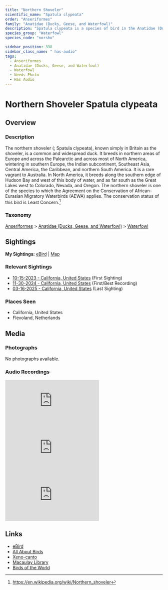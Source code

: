```yaml
---
title: "Northern Shoveler"
scientific_name: "Spatula clypeata"
order: "Anseriformes"
family: "Anatidae (Ducks, Geese, and Waterfowl)"
description: "Spatula clypeata is a species of bird in the Anatidae (Ducks, Geese, and Waterfowl) family. It has been observed 29 times. It has been recorded."
species_group: "Waterfowl"
species_code: "norsho"

sidebar_position: 338
sidebar_class_name: " has-audio"
tags: 
  - Anseriformes
  - Anatidae (Ducks, Geese, and Waterfowl)
  - Waterfowl
  - Needs Photo
  - Has Audio
---
```


# Northern Shoveler <span className='sci_name'>Spatula clypeata</span>

## Overview

### Description
The northern shoveler (; Spatula clypeata), known simply in Britain as the shoveler, is a common and widespread duck. It breeds in northern areas of Europe and across the Palearctic and across most of North America, wintering in southern Europe, the Indian subcontinent, Southeast Asia, Central America, the Caribbean, and northern South America. It is a rare vagrant to Australia. In North America, it breeds along the southern edge of Hudson Bay and west of this body of water, and as far south as the Great Lakes west to Colorado, Nevada, and Oregon.
The northern shoveler is one of the species to which the Agreement on the Conservation of African-Eurasian Migratory Waterbirds (AEWA) applies. The conservation status of this bird is Least Concern.[^1]

[^1]: https://en.wikipedia.org/wiki/Northern_shoveler

### Taxonomy
[Anseriformes](/tags/anseriformes) > [Anatidae (Ducks, Geese, and Waterfowl)](/tags/anatidae-ducks-geese-and-waterfowl) > [Waterfowl](/tags/waterfowl)


## Sightings

**My Sightings:** [eBird](https://ebird.org/lifelist?r=world&time=life&spp=norsho) | [Map](/map?species_code=norsho)

### Relevant Sightings

* [10-15-2023 - California, United States](https://ebird.org/checklist/S152332833) (First Sighting)
* [11-30-2024 - California, United States](https://ebird.org/checklist/S204068913) (First/Best Recording)
* [03-16-2025 - California, United States](https://ebird.org/checklist/S218905671) (Last Sighting)

### Places Seen

* California, United States
* Flevoland, Netherlands



## Media
### Photographs
No photographs available.

### Audio Recordings
<iframe className="audio_iframe" src="https://macaulaylibrary.org/asset/626915520/embed" frameBorder="0" allowFullScreen></iframe>
<iframe className="audio_iframe" src="https://macaulaylibrary.org/asset/626995447/embed" frameBorder="0" allowFullScreen></iframe>
<iframe className="audio_iframe" src="https://macaulaylibrary.org/asset/627593359/embed" frameBorder="0" allowFullScreen></iframe>

## Links
* [eBird](https://ebird.org/species/norsho) 
* [All About Birds](https://www.allaboutbirds.org/guide/norsho) 
* [Xeno-canto](https://www.xeno-canto.org/species/spatula-clypeata) 
* [Macaulay Library](https://search.macaulaylibrary.org/catalog?taxonCode=norsho&sort=rating_rank_desc)
* [Birds of the World](https://birdsoftheworld.org/bow/species/norsho)
